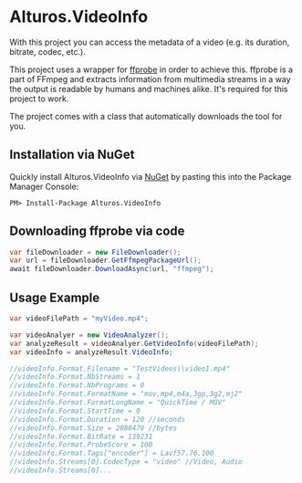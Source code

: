 # Alturos.VideoInfo

With this project you can access the metadata of a video (e.g. its duration, bitrate, codec, etc.).

This project uses a wrapper for [ffprobe](https://ffmpeg.org/download.html) in order to achieve this. ffprobe is a part of FFmpeg and extracts information from multimedia streams in a way the output is readable by humans and machines alike. It's required for this project to work.

The project comes with a class that automatically downloads the tool for you.

## Installation via NuGet
Quickly install Alturos.VideoInfo via [NuGet](https://www.nuget.org/packages/Alturos.VideoInfo) by pasting this into the Package Manager Console:
```
PM> Install-Package Alturos.VideoInfo
```

## Downloading ffprobe via code
```cs
var fileDownloader = new FileDownloader();
var url = fileDownloader.GetFfmpegPackageUrl();
await fileDownloader.DownloadAsync(url, "ffmpeg");
```

## Usage Example
```cs
var videoFilePath = "myVideo.mp4";

var videoAnalyer = new VideoAnalyzer();
var analyzeResult = videoAnalyer.GetVideoInfo(videoFilePath);
var videoInfo = analyzeResult.VideoInfo;

//videoInfo.Format.Filename = "TestVideos\\video1.mp4"
//videoInfo.Format.NbStreams = 1
//videoInfo.Format.NbPrograms = 0
//videoInfo.Format.FormatName = "mov,mp4,m4a,3gp,3g2,mj2"
//videoInfo.Format.FormatLongName = "QuickTime / MOV"
//videoInfo.Format.StartTime = 0
//videoInfo.Format.Duration = 120 //seconds
//videoInfo.Format.Size = 2088470 //bytes
//videoInfo.Format.BitRate = 139231
//videoInfo.Format.ProbeScore = 100
//videoInfo.Format.Tags["encoder"] = Lavf57.76.100
//videoInfo.Streams[0].CodecType = "video" //Video, Audio
//videoInfo.Streams[0]...
```
